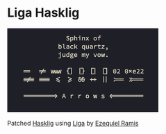 # Liga Hasklig

![font preview](/font.png)

Patched [Hasklig](https://github.com/i-tu/Hasklig) using [Liga](https://github.com/EzequielRamis/liga) by [Ezequiel Ramis](https://github.com/EzequielRamis)
